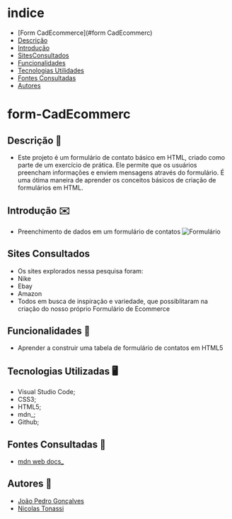 # indice

* [Form CadEcommerce](#form CadEcommerc)
* [Descrição](#descrição)
* [Introdução](#introdução)
* [SitesConsultados](#Sites-consultados)
* [Funcionalidades](#funcionalidades)
* [Tecnologias Utilidades](#tecnologias-utilizadas)
* [Fontes Consultadas](#fontes-consultadas)
* [Autores](#autores)

# form-CadEcommerc

## Descrição 📖
- Este projeto é um formulário de contato básico em HTML, criado como parte de um exercício de prática. Ele permite que os usuários preencham informações e enviem mensagens através do formulário. É uma ótima maneira de aprender os conceitos básicos de criação de formulários em HTML.

## Introdução ✉️
- Preenchimento de dados em um formulário de contatos
![Formulário](img/capa1.png)

## Sites Consultados 
- Os sites explorados nessa pesquisa foram:
- Nike
- Ebay
- Amazon
- Todos em busca de inspiração e variedade, que possiblitaram na criação do nosso próprio Formulário de Ecommerce 

## Funcionalidades 🧠
- Aprender a construir uma tabela de formulário de contatos em HTML5

## Tecnologias Utilizadas 🖥️   
- Visual Studio Code; 
- CSS3; 
- HTML5; 
- mdn_; 
- Github; 

## Fontes Consultadas 🔗
- [mdn web docs_](https://developer.mozilla.org)

## Autores 👥
- [João Pedro Gonçalves](https://github.com/s-pedro13)
- [Nicolas Tonassi](https://github.com/nicolas-tonassi)


